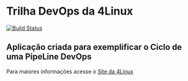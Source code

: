 # Trilha DevOps da 4Linux

<!-- Altere a Flag abaixo com sua URL do Travis -->
[![Build Status](https://travis-ci.org/LeonardoSSev/DevOpsLab-HelloWorld.svg?branch=master)](https://travis-ci.org/LeonardoSSev/DevOpsLab-HelloWorld)

## Aplicação criada para exemplificar o Ciclo de uma PipeLine DevOps


Para maiores informações acesse o [Site da 4Linux](https://www.4linux.com.br/cursos/devops)
